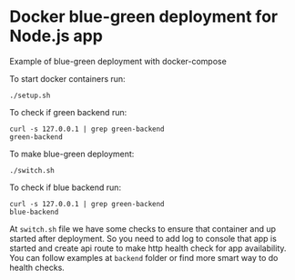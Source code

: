 # Docker blue-green deployment for Node.js app
Example of blue-green deployment with docker-compose


To start docker containers run:
```
./setup.sh 
```

To check if green backend run:
```
curl -s 127.0.0.1 | grep green-backend
green-backend
```

To make blue-green deployment:
```
./switch.sh
```

To check if blue backend run:
```
curl -s 127.0.0.1 | grep green-backend
blue-backend
```

At ```switch.sh``` file we have some checks to ensure that container and up started after deployment.
So you need to add log to console that app is started and create api route to make http health check for app availability. You can follow examples at ```backend``` folder or find more smart way to do health checks.
